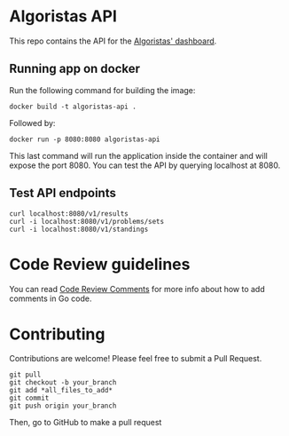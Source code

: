 # Algoristas API
This repo contains the API for the [Algoristas' dashboard](http://letmethink.mx:3333/).

## Running app on docker
Run the following command for building the image:
```
docker build -t algoristas-api .
```

Followed by:
```
docker run -p 8080:8080 algoristas-api
```

This last command will run the application inside the container and will expose the port 8080. You can test the API by querying localhost at 8080.

## Test API endpoints
```
curl localhost:8080/v1/results
curl -i localhost:8080/v1/problems/sets
curl -i localhost:8080/v1/standings
```

# Code Review guidelines
You can read [Code Review Comments](https://github.com/golang/go/wiki/CodeReviewComments) for more info about how to add comments in Go code.

# Contributing
Contributions are welcome! Please feel free to submit a Pull Request.


```
git pull
git checkout -b your_branch
git add *all_files_to_add*
git commit
git push origin your_branch
```
Then, go to GitHub to make a pull request
